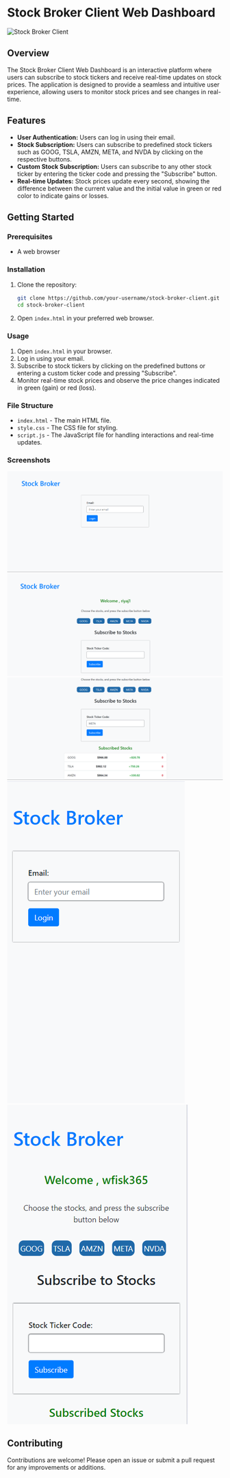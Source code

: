 # Stock Broker Client Web Dashboard

![Stock Broker Client](./path/to/your/screenshot.png)

## Overview

The Stock Broker Client Web Dashboard is an interactive platform where users can subscribe to stock tickers and receive real-time updates on stock prices. The application is designed to provide a seamless and intuitive user experience, allowing users to monitor stock prices and see changes in real-time.

## Features

- **User Authentication:** Users can log in using their email.
- **Stock Subscription:** Users can subscribe to predefined stock tickers such as GOOG, TSLA, AMZN, META, and NVDA by clicking on the respective buttons.
- **Custom Stock Subscription:** Users can subscribe to any other stock ticker by entering the ticker code and pressing the "Subscribe" button.
- **Real-time Updates:** Stock prices update every second, showing the difference between the current value and the initial value in green or red color to indicate gains or losses.

## Getting Started

### Prerequisites

- A web browser

### Installation

1. Clone the repository:

   ```bash
   git clone https://github.com/your-username/stock-broker-client.git
   cd stock-broker-client
   ```

2. Open `index.html` in your preferred web browser.

### Usage

1. Open `index.html` in your browser.
2. Log in using your email.
3. Subscribe to stock tickers by clicking on the predefined buttons or entering a custom ticker code and pressing "Subscribe".
4. Monitor real-time stock prices and observe the price changes indicated in green (gain) or red (loss).

### File Structure

- `index.html` - The main HTML file.
- `style.css` - The CSS file for styling.
- `script.js` - The JavaScript file for handling interactions and real-time updates.

### Screenshots

![Stock Broker Client](./assets/Screenshot%202024-07-23%20150339.png)
![Stock Broker Client](./assets/Screenshot%202024-07-23%20150404.png)
![Stock Broker Client](./assets/Screenshot%202024-07-23%20150437.png)
![Stock Broker Client](./assets/Screenshot%202024-07-23%20150500.png)
![Stock Broker Client](./assets/Screenshot%202024-07-23%20150521.png)

## Contributing

Contributions are welcome! Please open an issue or submit a pull request for any improvements or additions.
